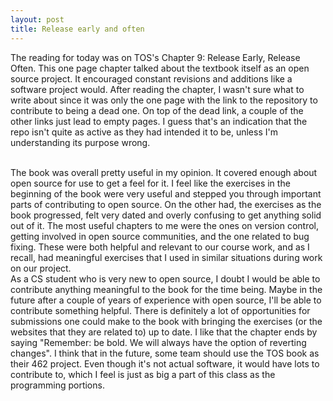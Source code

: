 ```yaml
---
layout: post
title: Release early and often
---
```

   
The reading for today was on TOS's Chapter 9: Release Early, Release Often. This one page chapter talked about the textbook itself as an open source project. It encouraged constant revisions and additions like a software project would. After reading the chapter, I wasn't sure what to write about since it was only the one page with the link to the repository to contribute to being a dead one. On top of the dead link, a couple of the other links just lead to empty pages. I guess that's an indication that the repo isn't quite as active as they had intended it to be, unless I'm understanding its purpose wrong.

</br>
The book was overall pretty useful in my opinion. It covered enough about open source for use to get a feel for it. I feel like the exercises in the beginning of the book were very useful and stepped you through important parts of contributing to open source. On the other had, the exercises as the book progressed, felt very dated and overly confusing to get anything solid out of it. The most useful chapters to me were the ones on version control, getting involved in open source communities, and the one related to bug fixing. These were both helpful and relevant to our course work, and as I recall, had meaningful exercises that I used in similar situations during work on our project.

<br>
As a CS student who is very new to open source, I doubt I would be able to contribute anything meaningful to the book for the time being. Maybe in the future after a couple of years of experience with open source, I'll be able to contribute something helpful. There is definitely a lot of opportunities for submissions one could make to the book with bringing the exercises (or the websites that they are related to) up to date. I like that the chapter ends by saying "Remember: be bold. We will always have the option of reverting changes". I think that in the future, some team should use the TOS book as their 462 project. Even though it's not actual software, it would have lots to contribute to, which I feel is just as big a part of this class as the programming portions.